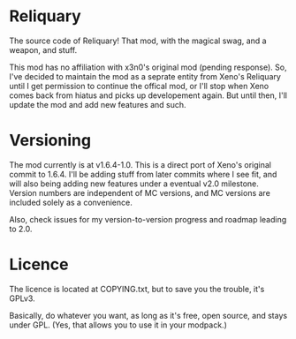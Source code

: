 Reliquary
=========

The source code of Reliquary! That mod, with the magical swag, and a weapon, and stuff.

This mod has no affiliation with x3n0's original mod (pending response). So, I've decided to maintain the mod as a seprate entity from Xeno's Reliquary until I get permission to continue the offical mod, or I'll stop when Xeno comes back from hiatus and picks up developement again. But until then, I'll update the mod and add new features and such.

Versioning
=========

The mod currently is at v1.6.4-1.0. This is a direct port of Xeno's original commit to 1.6.4. I'll be adding stuff from later commits where I see fit, and will also being adding new features under a eventual v2.0 milestone. Version numbers are independent of MC versions, and MC versions are included solely as a convenience. 

Also, check issues for my version-to-version progress and roadmap leading to 2.0.

Licence
=========

The licence is located at COPYING.txt, but to save you the trouble, it's GPLv3. 

Basically, do whatever you want, as long as it's free, open source, and stays under GPL. (Yes, that allows you to use it in your modpack.)
